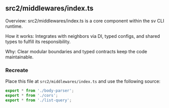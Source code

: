 ## src2/middlewares/index.ts

Overview: src2/middlewares/index.ts is a core component within the sv CLI runtime.

How it works: Integrates with neighbors via DI, typed configs, and shared types to fulfill its responsibility.

Why: Clear modular boundaries and typed contracts keep the code maintainable.

### Recreate

Place this file at `src2/middlewares/index.ts` and use the following source:

```ts
export * from './body-parser';
export * from './cors';
export * from './list-query';

```
